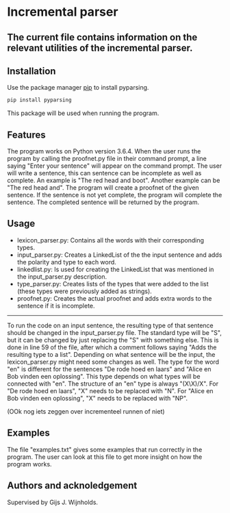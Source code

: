 # Incremental parser

The current file contains information on the relevant utilities of the incremental parser. 
---  

## Installation
Use the package manager [pip](https://pip.pypa.io/en/stable/) to install pyparsing.

```bash
pip install pyparsing
```
 This package will be used when running the program. 
 
## Features
The program works on Python version 3.6.4. When the user runs the program by calling the proofnet.py file in their command prompt, 
a line saying "Enter your sentence" will appear on the command prompt. The user will write a sentence, this can sentence can be 
incomplete as well as complete. An example is "The red head and boot". Another example can be "The red head and". The program will 
create a proofnet of the given sentence. If the sentence is not yet complete, the program will complete the sentence. The completed sentence 
will be returned by the program.

## Usage
 * lexicon_parser.py:
 Contains all the words with their corresponding types.
 * input_parser.py:
 Creates a LinkedList of the the input sentence and adds the polarity and type to each word.
 * linkedlist.py:
 Is used for creating the LinkedList that was mentioned in the input_parser.py description.
 * type_parser.py:
 Creates lists of the types that were added to the list (these types were previously added as strings).
 * proofnet.py:
 Creates the actual proofnet and adds extra words to the sentence if it is incomplete.
 -------
 To run the code on an input sentence, the resulting type of that sentence should be changed in the input_parser.py file. The standard 
 type will be "S", but it can be changed by just replacing the "S" with something else. This is done in line 59 of the file, after which a comment follows saying "Adds the resulting type to a list".
 Depending on what sentence will be the input, the lexicon_parser.py might need some changes as well. The type for the word "en" is different for the sentences "De rode hoed en laars" and "Alice en Bob vinden een oplossing". This type depends on what types will be connected with "en". The structure of an "en" type is always "(X\X)/X". For "De rode hoed en laars", "X" needs to be replaced with "N". For "Alice en Bob vinden een oplossing", "X" needs to be replaced with "NP".
 
 (OOk nog iets zeggen over incrementeel runnen of niet)
 
## Examples
 The file "examples.txt" gives some examples that run correctly in the program. The user can look at this file to get more insight on how
  the program works.
 
 
## Authors and acknoledgement
 Supervised by Gijs J. Wijnholds.
  
